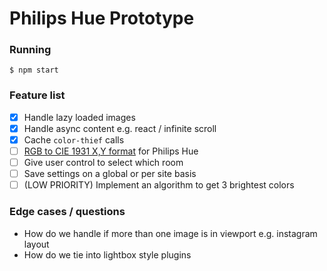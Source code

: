 # Philips Hue Prototype

### Running
```
$ npm start
```

### Feature list

- [x] Handle lazy loaded images
- [x] Handle async content e.g. react / infinite scroll
- [x] Cache `color-thief` calls
- [ ] [RGB to CIE 1931 X,Y format](https://github.com/bjohnso5/hue-hacking#srccolorsjs) for Philips Hue
- [ ] Give user control to select which room
- [ ] Save settings on a global or per site basis
- [ ] (LOW PRIORITY) Implement an algorithm to get 3 brightest colors

### Edge cases / questions

- How do we handle if more than one image is in viewport e.g. instagram layout
- How do we tie into lightbox style plugins

